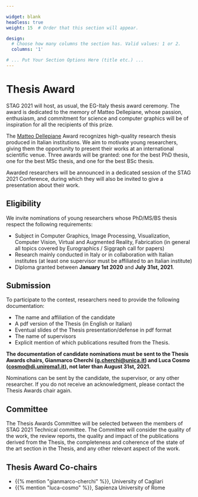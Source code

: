 ```yaml
---

widget: blank
headless: true
weight: 15  # Order that this section will appear.

design:
  # Choose how many columns the section has. Valid values: 1 or 2.
  columns: '1'

# ... Put Your Section Options Here (title etc.) ...
---
```


# Thesis Award
STAG 2021 will host, as usual, the EG-Italy thesis award ceremony. The award is dedicated to the memory of Matteo Dellepiane, whose passion, enthusiasm, and commitment for science and computer graphics will be of inspiration for all the recipients of this prize.

The [Matteo Dellepiane](http://vcg.isti.cnr.it/matteodellepiane.php) Award recognizes high-quality research thesis produced in Italian institutions. We aim to motivate young researchers, giving them the opportunity to present their works at an international scientific venue. Three awards will be granted: one for the best PhD thesis, one for the best MSc thesis, and one for the best BSc thesis.

Awarded researchers will be announced in a dedicated session of the STAG 2021 Conference, during which they will also be invited to give a presentation about their work.

## Eligibility

We invite nominations of young researchers whose PhD/MS/BS thesis respect the following requirements:

- Subject in Computer Graphics, Image Processing, Visualization, Computer Vision, Virtual and Augmented Reality, Fabrication (in general all topics covered by Eurographics / Siggraph call for papers)
- Research mainly conducted in Italy or in collaboration with Italian institutes (at least one supervisor must be affiliated to an Italian institute)
- Diploma granted between **January 1st 2020** and **July 31st, 2021**.


## Submission

To participate to the contest, researchers need to provide the following documentation:

- The name and affiliation of the candidate
- A pdf version of the Thesis (in English or Italian)
- Eventual slides of the Thesis presentation/defense in pdf format
- The name of supervisors
- Explicit mention of which publications resulted from the Thesis.

**The documentation of candidate nominations must be sent to the Thesis Awards chairs, Gianmarco Cherchi (g.cherchi@unica.it) and Luca Cosmo (cosmo@di.uniroma1.it), not later than August 31st, 2021.**

Nominations can be sent by the candidate, the supervisor, or any other researcher. If you do not receive an acknowledgment, please contact the Thesis Awards chair again.

## Committee

The Thesis Awards Committee will be selected between the members of STAG 2021 Technical committee. The Committee will consider the quality of the work, the review reports, the quality and impact of the publications derived from the Thesis, the completeness and coherence of the state of the art section in the Thesis, and any other relevant aspect of the work.

## Thesis Award Co-chairs


- {{% mention "gianmarco-cherchi" %}}, University of Cagliari
- {{% mention "luca-cosmo" %}}, Sapienza University of Rome





